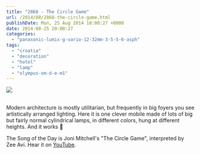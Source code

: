 ```yaml
---
title: "2868 - The Circle Game"
url: /2014/08/2868-the-circle-game.html
publishDate: Mon, 25 Aug 2014 18:00:27 +0000
date: 2014-08-25 20:00:27
categories: 
  - "panasonic-lumix-g-vario-12-32mm-3-5-5-6-asph"
tags: 
  - "croatia"
  - "decoration"
  - "hotel"
  - "lamp"
  - "olympus-om-d-e-m1"
---
```

<div class="container">
<div class="center"><a target="_blank" href="https://d25zfm9zpd7gm5.cloudfront.net/1200x1200/2014/20140804_162650_lr.jpg"><img src="https://d25zfm9zpd7gm5.cloudfront.net/0600x0600/2014/20140804_162650_lr.jpg" /></a></div>
</div>
<br />

Modern architecture is mostly utilitarian, but frequently in big foyers you see artistically arranged lighting. Here it is one clever mobile made of lots of big but fairly normal cylindrical lamps, in different colors, hung at different heights. And it works 🙂

The Song of the Day is Joni Mitchell's "The Circle Game", interpreted by Zee Avi. Hear it on <a href="https://www.youtube.com/watch?v=sy3wAqiGRco" target="_blank">YouTube</a>.
